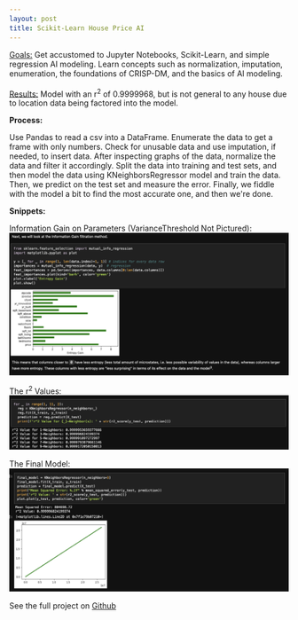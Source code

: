 ```yaml
---
layout: post
title: Scikit-Learn House Price AI
---
```


<div class="message">
  <u>Goals:</u> Get accustomed to Jupyter Notebooks, Scikit-Learn, and simple regression AI modeling. Learn concepts such as normalization, imputation, enumeration, the foundations of CRISP-DM, and the basics of AI modeling. 
  <br> <br>
  <u>Results:</u> Model with an r<sup>2</sup> of 0.9999968, but is not general to any house due to location data being factored into the model.
</div>

**Process:**

Use Pandas to read a csv into a DataFrame. Enumerate the data to get a frame with only numbers. Check for unusable data and use imputation, if needed, to insert data. After inspecting graphs of the data, normalize the data and filter it accordingly. Split the data into training and test sets, and then model the data using KNeighborsRegressor model and train the data. Then, we predict on the test set and measure the error. Finally, we fiddle with the model a bit to find the most accurate one, and then we're done.

**Snippets:**

Information Gain on Parameters (VarianceThreshold Not Pictured):
![Information Gain](/screenshots/informationgain.png)

The r<sup>2</sup> Values:
![R-Squared Values](/screenshots/rsquared.png)

The Final Model:
![Final Model](/screenshots/model.png)

See the full project on [Github](https://github.com/RandomKiddo/HousePriceAI)